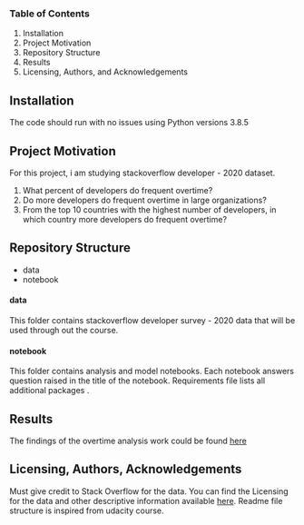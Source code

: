 ### Table of Contents

1. Installation
2. Project Motivation
3. Repository Structure
4. Results
5. Licensing, Authors, and Acknowledgements

## Installation

The code should run with no issues using Python versions 3.8.5

## Project Motivation
For this project, i am studying stackoverflow developer - 2020 dataset. 

1. What percent of developers do frequent overtime?
2. Do more developers do frequent overtime in large organizations?
3. From the top 10 countries with the highest number of developers, in which country more developers do frequent overtime?

## Repository Structure
- data
- notebook
#### data
This folder contains stackoverflow developer survey - 2020 data that will be used through out the course.
#### notebook
This folder contains analysis and model notebooks. Each notebook answers question raised in the title of the notebook.
Requirements file lists all additional packages .
## Results
The findings of the overtime analysis work could be found [here](blogpostlink)

## Licensing, Authors, Acknowledgements

Must give credit to Stack Overflow for the data. You can find the Licensing for the data and other descriptive information available [here](https://insights.stackoverflow.com/survey).
Readme file structure is inspired from udacity course.